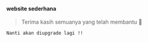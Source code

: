 #### website sederhana

>Terima kasih semuanya yang telah membantu 🌊

`Nanti akan diupgrade lagi !!`
